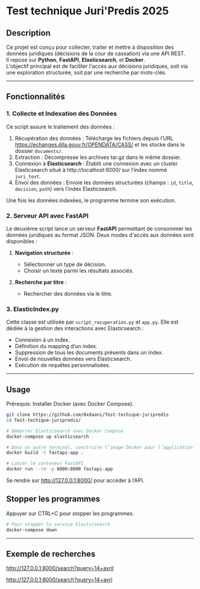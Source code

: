 # Test technique Juri'Predis 2025

## Description

Ce projet est conçu pour collecter, traiter et mettre à disposition des données juridiques (décisions de la cour de cassation) via une API REST.  
Il repose sur **Python**, **FastAPI**, **Elasticsearch**, et **Docker**.  
L'objectif principal est de faciliter l'accès aux décisions juridiques, soit via une exploration structurée, soit par une recherche par mots-clés. 

---

## Fonctionnalités

### 1. Collecte et Indexation des Données

Ce script assure le traitement des données :  
1.	Récupération des données : Télécharge les fichiers depuis l’URL https://echanges.dila.gouv.fr/OPENDATA/CASS/ et les stocke dans le dossier `documents/`.  
2.	Extraction : Décompresse les archives tar.gz dans le même dossier.  
3.	Connexion à **Elasticsearch** : Établit une connexion avec un cluster Elasticsearch situé à http://localhost:9200/ sur l’index nommé `juri_text`.  
4.	Envoi des données : Envoie les données structurées (champs : `id`, `title`, `decision`, `path`) vers l’index Elasticsearch.  

Une fois les données indexées, le programme termine son exécution.

### 2. Serveur API avec FastAPI

Le deuxième script lance un serveur **FastAPI** permettant de consommer les données juridiques au format JSON. Deux modes d'accès aux données sont disponibles :

1. **Navigation structurée** : 
   - Sélectionner un type de décision.
   - Choisir un texte parmi les résultats associés.

2. **Recherche par titre** : 
   - Rechercher des données via le titre.

### 3. ElasticIndex.py

Cette classe est utilisée par `script_recuperation.py` et `app.py`. 
Elle est dédiée à la gestion des interactions avec Elasticsearch :
- Connexion à un index.
- Définition du mapping d’un index.
- Suppression de tous les documents présents dans un index.
- Envoi de nouvelles données vers Elasticsearch.
- Exécution de requêtes personnalisées.

---

## Usage

Prérequis: Installer Docker (avec Docker Compose).

```bash
git clone https://github.com/0xdaani/Test-techique-juripredis
cd Test-techique-juripredis/

# Démarrer Elasticsearch avec Docker Compose
docker-compose up elasticsearch

# Dans un autre terminal, construire l’image Docker pour l’application FastAPI. (Cela peut prendre 5-10 minutes)
docker build -t fastapi-app .

# Lancer le conteneur FastAPI
docker run --rm -p 8000:8000 fastapi-app

```

Se rendre sur http://127.0.0.1:8000/ pour accéder à l’API.

## Stopper les programmes

Appuyer sur CTRL+C pour stopper les programmes.

```bash
# Pour stopper le service Elasticsearch
docker-compose down
```

---

## Exemple de recherches

http://127.0.0.1:8000/search?query=14+avril

http://127.0.0.1:8000/search?query=14+avri




